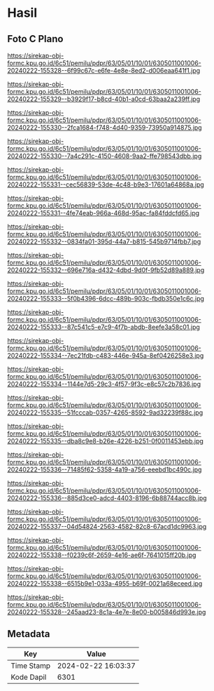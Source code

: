 # Hasil

## Foto C Plano

https://sirekap-obj-formc.kpu.go.id/6c51/pemilu/pdpr/63/05/01/10/01/6305011001006-20240222-155328--6f99c67c-e6fe-4e8e-8ed2-d006eaa641f1.jpg

https://sirekap-obj-formc.kpu.go.id/6c51/pemilu/pdpr/63/05/01/10/01/6305011001006-20240222-155329--b3929f17-b8cd-40b1-a0cd-63baa2a239ff.jpg

https://sirekap-obj-formc.kpu.go.id/6c51/pemilu/pdpr/63/05/01/10/01/6305011001006-20240222-155330--2fca1684-f748-4d40-9359-73950a914875.jpg

https://sirekap-obj-formc.kpu.go.id/6c51/pemilu/pdpr/63/05/01/10/01/6305011001006-20240222-155330--7a4c291c-4150-4608-9aa2-ffe798543dbb.jpg

https://sirekap-obj-formc.kpu.go.id/6c51/pemilu/pdpr/63/05/01/10/01/6305011001006-20240222-155331--cec56839-53de-4c48-b9e3-17601a64868a.jpg

https://sirekap-obj-formc.kpu.go.id/6c51/pemilu/pdpr/63/05/01/10/01/6305011001006-20240222-155331--4fe74eab-966a-468d-95ac-fa84fddcfd65.jpg

https://sirekap-obj-formc.kpu.go.id/6c51/pemilu/pdpr/63/05/01/10/01/6305011001006-20240222-155332--0834fa01-395d-44a7-b815-545b9714fbb7.jpg

https://sirekap-obj-formc.kpu.go.id/6c51/pemilu/pdpr/63/05/01/10/01/6305011001006-20240222-155332--696e716a-d432-4dbd-9d0f-9fb52d89a889.jpg

https://sirekap-obj-formc.kpu.go.id/6c51/pemilu/pdpr/63/05/01/10/01/6305011001006-20240222-155333--5f0b4396-6dcc-489b-903c-fbdb350e1c6c.jpg

https://sirekap-obj-formc.kpu.go.id/6c51/pemilu/pdpr/63/05/01/10/01/6305011001006-20240222-155333--87c541c5-e7c9-4f7b-abdb-8eefe3a58c01.jpg

https://sirekap-obj-formc.kpu.go.id/6c51/pemilu/pdpr/63/05/01/10/01/6305011001006-20240222-155334--7ec21fdb-c483-446e-945a-8ef0426258e3.jpg

https://sirekap-obj-formc.kpu.go.id/6c51/pemilu/pdpr/63/05/01/10/01/6305011001006-20240222-155334--1144e7d5-29c3-4f57-9f3c-e8c57c2b7836.jpg

https://sirekap-obj-formc.kpu.go.id/6c51/pemilu/pdpr/63/05/01/10/01/6305011001006-20240222-155335--51fcccab-0357-4265-8592-9ad32239f88c.jpg

https://sirekap-obj-formc.kpu.go.id/6c51/pemilu/pdpr/63/05/01/10/01/6305011001006-20240222-155335--dba8c9e8-b26e-4226-b251-0f0011453ebb.jpg

https://sirekap-obj-formc.kpu.go.id/6c51/pemilu/pdpr/63/05/01/10/01/6305011001006-20240222-155336--71485f62-5358-4a19-a756-eeebd1bc490c.jpg

https://sirekap-obj-formc.kpu.go.id/6c51/pemilu/pdpr/63/05/01/10/01/6305011001006-20240222-155336--885d3ce0-adcd-4403-8196-6b88744acc8b.jpg

https://sirekap-obj-formc.kpu.go.id/6c51/pemilu/pdpr/63/05/01/10/01/6305011001006-20240222-155337--04d54824-2563-4582-82c8-67acd1dc9963.jpg

https://sirekap-obj-formc.kpu.go.id/6c51/pemilu/pdpr/63/05/01/10/01/6305011001006-20240222-155338--f0239c6f-2659-4e16-ae6f-7641015ff20b.jpg

https://sirekap-obj-formc.kpu.go.id/6c51/pemilu/pdpr/63/05/01/10/01/6305011001006-20240222-155338--6515b9e1-033a-4955-b69f-0021a68eceed.jpg

https://sirekap-obj-formc.kpu.go.id/6c51/pemilu/pdpr/63/05/01/10/01/6305011001006-20240222-155328--245aad23-8c1a-4e7e-8e00-b005846d993e.jpg


## Metadata

| Key        | Value               |
| ---------- | ------------------- |
| Time Stamp | 2024-02-22 16:03:37 |
| Kode Dapil | 6301                |




